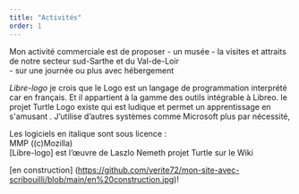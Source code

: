 ```yaml
---
title: "Activités"
order: 1
---
```

Mon activité commerciale est de proposer 
    - un musée
    - la visites et attraits de notre secteur sud-Sarthe et du Val-de-Loir  
    - sur une journée ou plus avec hébergement

_Libre-logo_ 
je  crois que le Logo est un langage de programmation interprété  car en français. Et il appartient à la gamme des outils intégrable à Libreo. le projet Turtle Logo existe qui est ludique et permet un apprentissage en s'amusant .
J’utilise d’autres systèmes comme  Microsoft plus par nécessité, 

Les logiciels en italique sont sous licence :     
MMP ((c)Mozilla) \
[Libre-logo] est l’œuvre de Laszlo Nemeth 
projet Turtle sur le Wiki

[en construction] (https://github.com/verite72/mon-site-avec-scribouilli/blob/main/en%20construction.jpg)! 
